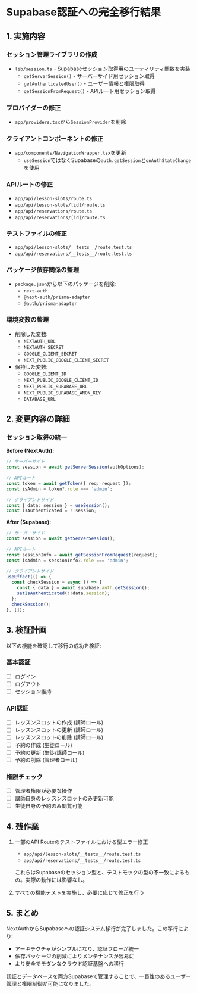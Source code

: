 # Supabase認証への完全移行結果

## 1. 実施内容

### セッション管理ライブラリの作成
- `lib/session.ts` - Supabaseセッション取得用のユーティリティ関数を実装
  - `getServerSession()` - サーバーサイド用セッション取得
  - `getAuthenticatedUser()` - ユーザー情報と権限取得
  - `getSessionFromRequest()` - APIルート用セッション取得

### プロバイダーの修正
- `app/providers.tsx`から`SessionProvider`を削除

### クライアントコンポーネントの修正
- `app/components/NavigationWrapper.tsx`を更新
  - `useSession`ではなくSupabaseの`auth.getSession`と`onAuthStateChange`を使用

### APIルートの修正
- `app/api/lesson-slots/route.ts`
- `app/api/lesson-slots/[id]/route.ts`
- `app/api/reservations/route.ts`
- `app/api/reservations/[id]/route.ts`

### テストファイルの修正
- `app/api/lesson-slots/__tests__/route.test.ts`
- `app/api/reservations/__tests__/route.test.ts`

### パッケージ依存関係の整理
- `package.json`から以下のパッケージを削除:
  - `next-auth`
  - `@next-auth/prisma-adapter`
  - `@auth/prisma-adapter`

### 環境変数の整理
- 削除した変数:
  - `NEXTAUTH_URL`
  - `NEXTAUTH_SECRET`
  - `GOOGLE_CLIENT_SECRET`
  - `NEXT_PUBLIC_GOOGLE_CLIENT_SECRET`
- 保持した変数:
  - `GOOGLE_CLIENT_ID`
  - `NEXT_PUBLIC_GOOGLE_CLIENT_ID`
  - `NEXT_PUBLIC_SUPABASE_URL`
  - `NEXT_PUBLIC_SUPABASE_ANON_KEY`
  - `DATABASE_URL`

## 2. 変更内容の詳細

### セッション取得の統一

**Before (NextAuth):**
```typescript
// サーバーサイド
const session = await getServerSession(authOptions);

// APIルート
const token = await getToken({ req: request });
const isAdmin = token?.role === 'admin';

// クライアントサイド
const { data: session } = useSession();
const isAuthenticated = !!session;
```

**After (Supabase):**
```typescript
// サーバーサイド
const session = await getServerSession();

// APIルート
const sessionInfo = await getSessionFromRequest(request);
const isAdmin = sessionInfo?.role === 'admin';

// クライアントサイド
useEffect(() => {
  const checkSession = async () => {
    const { data } = await supabase.auth.getSession();
    setIsAuthenticated(!!data.session);
  };
  checkSession();
}, []);
```

## 3. 検証計画

以下の機能を確認して移行の成功を検証:

### 基本認証
- [ ] ログイン
- [ ] ログアウト
- [ ] セッション維持

### API認証
- [ ] レッスンスロットの作成 (講師ロール)
- [ ] レッスンスロットの更新 (講師ロール)
- [ ] レッスンスロットの削除 (講師ロール)
- [ ] 予約の作成 (生徒ロール)
- [ ] 予約の更新 (生徒/講師ロール)
- [ ] 予約の削除 (管理者ロール)

### 権限チェック
- [ ] 管理者権限が必要な操作
- [ ] 講師自身のレッスンスロットのみ更新可能
- [ ] 生徒自身の予約のみ閲覧可能

## 4. 残作業

1. 一部のAPI Routeのテストファイルにおける型エラー修正
   - `app/api/lesson-slots/__tests__/route.test.ts`
   - `app/api/reservations/__tests__/route.test.ts`
   
   これらはSupabaseのセッション型と、テストモックの型の不一致によるもの。実際の動作には影響なし。

2. すべての機能テストを実施し、必要に応じて修正を行う

## 5. まとめ

NextAuthからSupabaseへの認証システム移行が完了しました。この移行により:

- アーキテクチャがシンプルになり、認証フローが統一
- 依存パッケージの削減によりメンテナンスが容易に
- より安全でモダンなクラウド認証基盤への移行

認証とデータベースを両方Supabaseで管理することで、一貫性のあるユーザー管理と権限制御が可能になりました。 
